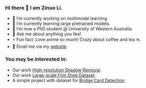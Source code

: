 ### Hi there 👋 I am Zinuo Li.

<!--
**zinuoli/zinuoli** is a ✨ _special_ ✨ repository because its `README.md` (this file) appears on your GitHub profile.

Here are some ideas to get you started:
-->

- 🔭 I’m currently working on multimodal learning.
- 🌱 I’m currently learning large pretrained models.
- 👯 I’m now a PhD student @ University of Western Australia.
- 💬 Ask me about anything you like!
- ⚡ Fun fact: Love anime so much! Crazy about coffee and tea ☕️.
- 📧 Email me via my <a href="https://zinuoli.github.io/">website</a>.

### You may be interested in:
- Our work <a href="https://github.com/CXH-Research/DocShadow-SD7K">High-resolution Shadow Removal</a>.
- Our work <a href="https://github.com/CXH-Research/FilmNet">Large-scale Film Style Dataset</a>.
- A simple project with dataset for <a href="https://github.com/zinuoli/Poker_Detection">Bridge Card Detection</a>.
